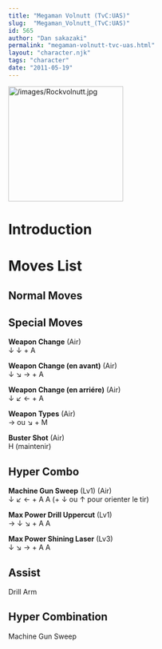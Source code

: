 ```yaml
---
title: "Megaman Volnutt (TvC:UAS)"
slug:  "Megaman_Volnutt_(TvC:UAS)"
id: 565
author: "Dan sakazaki"
permalink: "megaman-volnutt-tvc-uas.html"
layout: "character.njk"
tags: "character"
date: "2011-05-19"
---
```


<img src="/images/Rockvolnutt.jpg" title="/images/Rockvolnutt.jpg"
width="230" alt="/images/Rockvolnutt.jpg" />  

# Introduction

# Moves List

## Normal Moves

## Special Moves

**Weapon Change** (Air)  
↓ ↓ + A

**Weapon Change (en avant)** (Air)  
↓ ↘ → + A

**Weapon Change (en arriére)** (Air)  
↓ ↙ ← + A

**Weapon Types** (Air)  
→ ou ↘ + M

**Buster Shot** (Air)  
H (maintenir)

## Hyper Combo

**Machine Gun Sweep** (Lv1) (Air)  
↓ ↙ ← + A A (+ ↓ ou ↑ pour orienter le tir)

**Max Power Drill Uppercut** (Lv1)  
→ ↓ ↘ + A A

**Max Power Shining Laser** (Lv3)  
↓ ↘ → + A A

## Assist

Drill Arm

## Hyper Combination

Machine Gun Sweep

